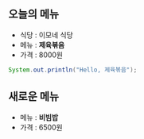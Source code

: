 ## 오늘의 메뉴

- 식당 : 이모네 식당
- 메뉴 : **제육볶음**
- 가격 : 8000원

```java
System.out.println("Hello, 제육볶음");
```

## 새로운 메뉴

- 메뉴 : **비빔밥**
- 가격 : 6500원
